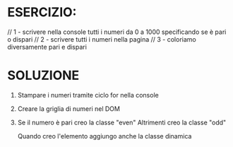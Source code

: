 # ESERCIZIO:
// 1 - scrivere nella console tutti i numeri  da 0 a 1000 specificando se è pari o dispari
// 2 - scrivere tutti i numeri nella pagina
// 3 - coloriamo diversamente pari e dispari

# SOLUZIONE
1. Stampare i numeri tramite ciclo for nella console

2. Creare la griglia di numeri nel DOM

3. Se il numero è pari
      creo la classe "even"
   Altrimenti 
      creo la classe "odd"
  
   Quando creo l'elemento aggiungo anche la classe dinamica